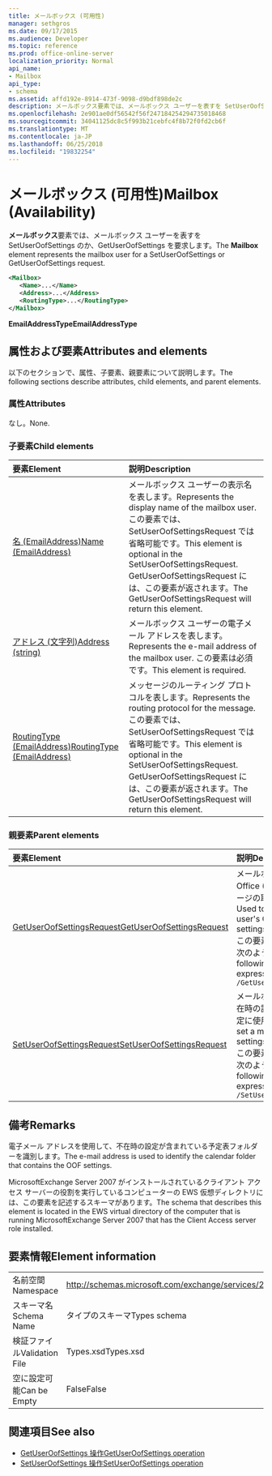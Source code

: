 ```yaml
---
title: メールボックス (可用性)
manager: sethgros
ms.date: 09/17/2015
ms.audience: Developer
ms.topic: reference
ms.prod: office-online-server
localization_priority: Normal
api_name:
- Mailbox
api_type:
- schema
ms.assetid: affd192e-8914-473f-9098-d9bdf898de2c
description: メールボックス要素では、メールボックス ユーザーを表すを SetUserOofSettings のか、GetUserOofSettings を要求します。
ms.openlocfilehash: 2e901ae0df56542f56f247184254294735018468
ms.sourcegitcommit: 34041125dc8c5f993b21cebfc4f8b72f0fd2cb6f
ms.translationtype: MT
ms.contentlocale: ja-JP
ms.lasthandoff: 06/25/2018
ms.locfileid: "19832254"
---
```

# <a name="mailbox-availability"></a><span data-ttu-id="2d298-103">メールボックス (可用性)</span><span class="sxs-lookup"><span data-stu-id="2d298-103">Mailbox (Availability)</span></span>

<span data-ttu-id="2d298-104">**メールボックス**要素では、メールボックス ユーザーを表すを SetUserOofSettings のか、GetUserOofSettings を要求します。</span><span class="sxs-lookup"><span data-stu-id="2d298-104">The **Mailbox** element represents the mailbox user for a SetUserOofSettings or GetUserOofSettings request.</span></span> 
  
```xml
<Mailbox>
   <Name>...</Name>
   <Address>...</Address>
   <RoutingType>...</RoutingType>
</Mailbox>
```

<span data-ttu-id="2d298-105">**EmailAddressType**</span><span class="sxs-lookup"><span data-stu-id="2d298-105">**EmailAddressType**</span></span>

## <a name="attributes-and-elements"></a><span data-ttu-id="2d298-106">属性および要素</span><span class="sxs-lookup"><span data-stu-id="2d298-106">Attributes and elements</span></span>

<span data-ttu-id="2d298-107">以下のセクションで、属性、子要素、親要素について説明します。</span><span class="sxs-lookup"><span data-stu-id="2d298-107">The following sections describe attributes, child elements, and parent elements.</span></span>
  
### <a name="attributes"></a><span data-ttu-id="2d298-108">属性</span><span class="sxs-lookup"><span data-stu-id="2d298-108">Attributes</span></span>

<span data-ttu-id="2d298-109">なし。</span><span class="sxs-lookup"><span data-stu-id="2d298-109">None.</span></span>
  
### <a name="child-elements"></a><span data-ttu-id="2d298-110">子要素</span><span class="sxs-lookup"><span data-stu-id="2d298-110">Child elements</span></span>

|<span data-ttu-id="2d298-111">**要素**</span><span class="sxs-lookup"><span data-stu-id="2d298-111">**Element**</span></span>|<span data-ttu-id="2d298-112">**説明**</span><span class="sxs-lookup"><span data-stu-id="2d298-112">**Description**</span></span>|
|:-----|:-----|
|[<span data-ttu-id="2d298-113">名 (EmailAddress)</span><span class="sxs-lookup"><span data-stu-id="2d298-113">Name (EmailAddress)</span></span>](name-emailaddress.md) <br/> |<span data-ttu-id="2d298-114">メールボックス ユーザーの表示名を表します。</span><span class="sxs-lookup"><span data-stu-id="2d298-114">Represents the display name of the mailbox user.</span></span> <span data-ttu-id="2d298-115">この要素では、SetUserOofSettingsRequest では省略可能です。</span><span class="sxs-lookup"><span data-stu-id="2d298-115">This element is optional in the SetUserOofSettingsRequest.</span></span> <span data-ttu-id="2d298-116">GetUserOofSettingsRequest には、この要素が返されます。</span><span class="sxs-lookup"><span data-stu-id="2d298-116">The GetUserOofSettingsRequest will return this element.</span></span>  <br/> |
|[<span data-ttu-id="2d298-117">アドレス (文字列)</span><span class="sxs-lookup"><span data-stu-id="2d298-117">Address (string)</span></span>](address-string.md) <br/> |<span data-ttu-id="2d298-118">メールボックス ユーザーの電子メール アドレスを表します。</span><span class="sxs-lookup"><span data-stu-id="2d298-118">Represents the e-mail address of the mailbox user.</span></span> <span data-ttu-id="2d298-119">この要素は必須です。</span><span class="sxs-lookup"><span data-stu-id="2d298-119">This element is required.</span></span>  <br/> |
|[<span data-ttu-id="2d298-120">RoutingType (EmailAddress)</span><span class="sxs-lookup"><span data-stu-id="2d298-120">RoutingType (EmailAddress)</span></span>](routingtype-emailaddress.md) <br/> |<span data-ttu-id="2d298-121">メッセージのルーティング プロトコルを表します。</span><span class="sxs-lookup"><span data-stu-id="2d298-121">Represents the routing protocol for the message.</span></span> <span data-ttu-id="2d298-122">この要素では、SetUserOofSettingsRequest では省略可能です。</span><span class="sxs-lookup"><span data-stu-id="2d298-122">This element is optional in the SetUserOofSettingsRequest.</span></span> <span data-ttu-id="2d298-123">GetUserOofSettingsRequest には、この要素が返されます。</span><span class="sxs-lookup"><span data-stu-id="2d298-123">The GetUserOofSettingsRequest will return this element.</span></span>  <br/> |
   
### <a name="parent-elements"></a><span data-ttu-id="2d298-124">親要素</span><span class="sxs-lookup"><span data-stu-id="2d298-124">Parent elements</span></span>

|<span data-ttu-id="2d298-125">**要素**</span><span class="sxs-lookup"><span data-stu-id="2d298-125">**Element**</span></span>|<span data-ttu-id="2d298-126">**説明**</span><span class="sxs-lookup"><span data-stu-id="2d298-126">**Description**</span></span>|
|:-----|:-----|
|[<span data-ttu-id="2d298-127">GetUserOofSettingsRequest</span><span class="sxs-lookup"><span data-stu-id="2d298-127">GetUserOofSettingsRequest</span></span>](getuseroofsettingsrequest.md) <br/> |<span data-ttu-id="2d298-128">メールボックス ユーザーの Office (OOF) の設定とメッセージの取得に使用されます。</span><span class="sxs-lookup"><span data-stu-id="2d298-128">Used to get a mailbox user's Out of Office (OOF) settings and messages.</span></span>  <br/> <span data-ttu-id="2d298-129">この要素への XPath 式は、次のようにします。</span><span class="sxs-lookup"><span data-stu-id="2d298-129">The following is the XPath expression to this element:</span></span>  <br/>  `/GetUserOofSettingsRequest` <br/> |
|[<span data-ttu-id="2d298-130">SetUserOofSettingsRequest</span><span class="sxs-lookup"><span data-stu-id="2d298-130">SetUserOofSettingsRequest</span></span>](setuseroofsettingsrequest.md) <br/> |<span data-ttu-id="2d298-131">メールボックス ユーザーの不在時の設定とメッセージの設定に使用されます。</span><span class="sxs-lookup"><span data-stu-id="2d298-131">Used to set a mailbox user's OOF settings and messages.</span></span>  <br/> <span data-ttu-id="2d298-132">この要素への XPath 式は、次のようにします。</span><span class="sxs-lookup"><span data-stu-id="2d298-132">The following is the XPath expression to this element:</span></span>  <br/>  `/SetUserOofSettingsRequest` <br/> |
   
## <a name="remarks"></a><span data-ttu-id="2d298-133">備考</span><span class="sxs-lookup"><span data-stu-id="2d298-133">Remarks</span></span>

<span data-ttu-id="2d298-134">電子メール アドレスを使用して、不在時の設定が含まれている予定表フォルダーを識別します。</span><span class="sxs-lookup"><span data-stu-id="2d298-134">The e-mail address is used to identify the calendar folder that contains the OOF settings.</span></span> 
  
<span data-ttu-id="2d298-135">MicrosoftExchange Server 2007 がインストールされているクライアント アクセス サーバーの役割を実行しているコンピューターの EWS 仮想ディレクトリには、この要素を記述するスキーマがあります。</span><span class="sxs-lookup"><span data-stu-id="2d298-135">The schema that describes this element is located in the EWS virtual directory of the computer that is running MicrosoftExchange Server 2007 that has the Client Access server role installed.</span></span>
  
## <a name="element-information"></a><span data-ttu-id="2d298-136">要素情報</span><span class="sxs-lookup"><span data-stu-id="2d298-136">Element information</span></span>

|||
|:-----|:-----|
|<span data-ttu-id="2d298-137">名前空間</span><span class="sxs-lookup"><span data-stu-id="2d298-137">Namespace</span></span>  <br/> |http://schemas.microsoft.com/exchange/services/2006/types  <br/> |
|<span data-ttu-id="2d298-138">スキーマ名</span><span class="sxs-lookup"><span data-stu-id="2d298-138">Schema Name</span></span>  <br/> |<span data-ttu-id="2d298-139">タイプのスキーマ</span><span class="sxs-lookup"><span data-stu-id="2d298-139">Types schema</span></span>  <br/> |
|<span data-ttu-id="2d298-140">検証ファイル</span><span class="sxs-lookup"><span data-stu-id="2d298-140">Validation File</span></span>  <br/> |<span data-ttu-id="2d298-141">Types.xsd</span><span class="sxs-lookup"><span data-stu-id="2d298-141">Types.xsd</span></span>  <br/> |
|<span data-ttu-id="2d298-142">空に設定可能</span><span class="sxs-lookup"><span data-stu-id="2d298-142">Can be Empty</span></span>  <br/> |<span data-ttu-id="2d298-143">False</span><span class="sxs-lookup"><span data-stu-id="2d298-143">False</span></span>  <br/> |
   
## <a name="see-also"></a><span data-ttu-id="2d298-144">関連項目</span><span class="sxs-lookup"><span data-stu-id="2d298-144">See also</span></span>

- [<span data-ttu-id="2d298-145">GetUserOofSettings 操作</span><span class="sxs-lookup"><span data-stu-id="2d298-145">GetUserOofSettings operation</span></span>](getuseroofsettings-operation.md)
- [<span data-ttu-id="2d298-146">SetUserOofSettings 操作</span><span class="sxs-lookup"><span data-stu-id="2d298-146">SetUserOofSettings operation</span></span>](setuseroofsettings-operation.md)

